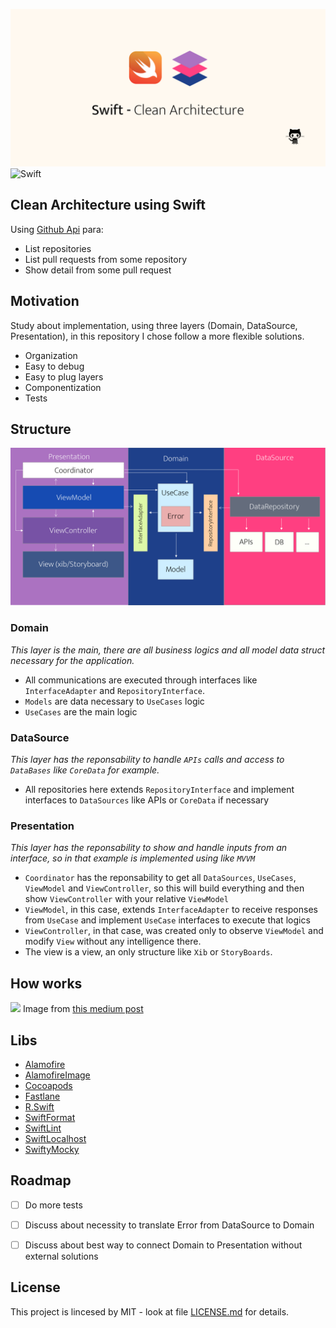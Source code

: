 ![](GithubMidia.png)
![Swift](https://github.com/Tavernari/IOSArchitecture/workflows/Swift/badge.svg?branch=master)
## **Clean Architecture using Swift**

Using  [Github Api](https://developer.github.com/v3/search/) para:
- List repositories
- List pull requests from some repository
- Show detail from some pull request

## Motivation
 Study about implementation, using three layers (Domain, DataSource, Presentation), in this repository I chose follow a more flexible solutions.

- Organization
- Easy to debug
- Easy to plug layers
- Componentization 
- Tests

## Structure

![](example-coordinator.png)

### Domain
_This layer is the main, there are all business logics and all model data struct necessary for the application._

* All communications are executed through interfaces like `InterfaceAdapter` and `RepositoryInterface`.
* `Models` are data necessary to `UseCases` logic
* `UseCases` are the main logic

### DataSource
_This layer has the reponsability to handle `APIs` calls and access to `DataBases` like `CoreData` for example._

* All repositories here extends `RepositoryInterface` and implement interfaces to `DataSources` like APIs or `CoreData` if necessary

### Presentation

_This layer has the reponsability to show and handle inputs from an interface, so in that example is implemented using like `MVVM`_

* `Coordinator` has the reponsability to get all `DataSources`, `UseCases`, `ViewModel` and `ViewController`, so this will build everything and then show `ViewController` with your relative `ViewModel`
* `ViewModel`, in this case, extends `InterfaceAdapter` to receive responses from `UseCase` and implement `UseCase` interfaces to execute that logics 
* `ViewController`, in that case, was created only to observe `ViewModel` and modify `View` without any intelligence there.
* The view is a view, an only structure like `Xib` or `StoryBoards`.

## How works
![](https://miro.medium.com/max/2950/1*N3ypUNMUGv87qUL57JyqJA.png)
Image from [this medium post](https://tech.olx.com/clean-architecture-and-mvvm-on-ios-c9d167d9f5b3 "this post")
## Libs
* [Alamofire](https://github.com/Alamofire/Alamofire)
* [AlamofireImage](https://github.com/Alamofire/AlamofireImage)
* [Cocoapods](https://cocoapods.org)
* [Fastlane](https://fastlane.tools)
* [R.Swift](https://github.com/mac-cain13/R.swift)
* [SwiftFormat](https://github.com/nicklockwood/SwiftFormat)
* [SwiftLint](https://github.com/realm/SwiftLint)
* [SwiftLocalhost](https://github.com/depoon/SwiftLocalhost)
* [SwiftyMocky](https://github.com/MakeAWishFoundation/SwiftyMocky)

## Roadmap
- [ ] Do more tests
- [ ] Discuss about necessity to translate Error from DataSource to Domain
- [ ] Discuss about best way to connect Domain to Presentation without external solutions


## License
This project is lincesed by MIT - look at file [LICENSE.md](LICENSE) for details.
